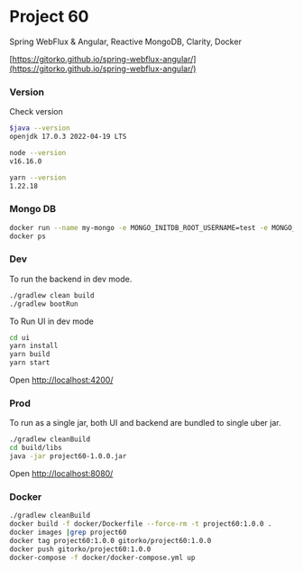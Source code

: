 # Project 60

Spring WebFlux & Angular, Reactive MongoDB, Clarity, Docker

[https://gitorko.github.io/spring-webflux-angular/](https://gitorko.github.io/spring-webflux-angular/)

### Version

Check version

```bash
$java --version
openjdk 17.0.3 2022-04-19 LTS

node --version
v16.16.0

yarn --version
1.22.18
```

### Mongo DB

```bash
docker run --name my-mongo -e MONGO_INITDB_ROOT_USERNAME=test -e MONGO_INITDB_ROOT_PASSWORD=test@123 -p 27017:27017 -d mongo 
docker ps
```

### Dev

To run the backend in dev mode.

```bash
./gradlew clean build
./gradlew bootRun
```

To Run UI in dev mode

```bash
cd ui
yarn install
yarn build
yarn start
```

Open [http://localhost:4200/](http://localhost:4200/)

### Prod

To run as a single jar, both UI and backend are bundled to single uber jar.

```bash
./gradlew cleanBuild
cd build/libs
java -jar project60-1.0.0.jar
```

Open [http://localhost:8080/](http://localhost:8080/)

### Docker

```bash
./gradlew cleanBuild
docker build -f docker/Dockerfile --force-rm -t project60:1.0.0 .
docker images |grep project60
docker tag project60:1.0.0 gitorko/project60:1.0.0
docker push gitorko/project60:1.0.0
docker-compose -f docker/docker-compose.yml up
```
